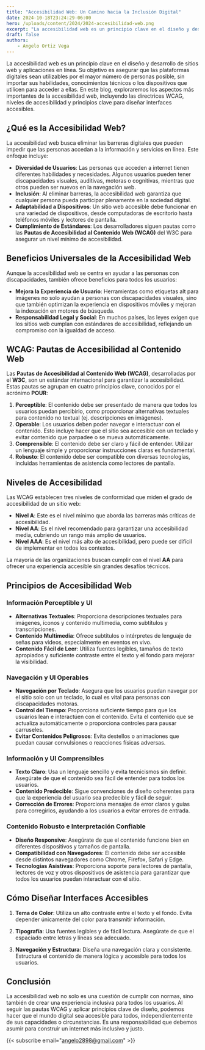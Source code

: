 ```yaml
---
title: "Accesibilidad Web: Un Camino hacia la Inclusión Digital"
date: 2024-10-18T23:24:29-06:00
hero: /uploads/content/2024/2024-accesibilidad-web.png
excerpt: "La accesibilidad web es un principio clave en el diseño y desarrollo de sitios web y aplicaciones en línea. Su objetivo es asegurar que las plataformas digitales sean utilizables por el mayor número de personas posible, sin importar sus habilidades, conocimientos técnicos o los dispositivos que utilicen para acceder a ellas. En este blog, exploraremos los aspectos más importantes de la accesibilidad web, incluyendo las directrices WCAG, niveles de accesibilidad y principios clave para diseñar interfaces accesibles."
draft: false
authors:
    - Angelo Ortiz Vega
---
```


La accesibilidad web es un principio clave en el diseño y desarrollo de sitios web y aplicaciones en línea. Su objetivo es asegurar que las plataformas digitales sean utilizables por el mayor número de personas posible, sin importar sus habilidades, conocimientos técnicos o los dispositivos que utilicen para acceder a ellas. En este blog, exploraremos los aspectos más importantes de la accesibilidad web, incluyendo las directrices WCAG, niveles de accesibilidad y principios clave para diseñar interfaces accesibles.

## ¿Qué es la Accesibilidad Web?

La accesibilidad web busca eliminar las barreras digitales que pueden impedir que las personas accedan a la información y servicios en línea. Este enfoque incluye:

- **Diversidad de Usuarios**: Las personas que acceden a internet tienen diferentes habilidades y necesidades. Algunos usuarios pueden tener discapacidades visuales, auditivas, motoras o cognitivas, mientras que otros pueden ser nuevos en la navegación web.
- **Inclusión**: Al eliminar barreras, la accesibilidad web garantiza que cualquier persona pueda participar plenamente en la sociedad digital.
- **Adaptabilidad a Dispositivos**: Un sitio web accesible debe funcionar en una variedad de dispositivos, desde computadoras de escritorio hasta teléfonos móviles y lectores de pantalla.
- **Cumplimiento de Estándares**: Los desarrolladores siguen pautas como las **Pautas de Accesibilidad al Contenido Web (WCAG)** del W3C para asegurar un nivel mínimo de accesibilidad.

## Beneficios Universales de la Accesibilidad Web

Aunque la accesibilidad web se centra en ayudar a las personas con discapacidades, también ofrece beneficios para todos los usuarios:

- **Mejora la Experiencia de Usuario**: Herramientas como etiquetas alt para imágenes no solo ayudan a personas con discapacidades visuales, sino que también optimizan la experiencia en dispositivos móviles y mejoran la indexación en motores de búsqueda.
- **Responsabilidad Legal y Social**: En muchos países, las leyes exigen que los sitios web cumplan con estándares de accesibilidad, reflejando un compromiso con la igualdad de acceso.

## WCAG: Pautas de Accesibilidad al Contenido Web

Las **Pautas de Accesibilidad al Contenido Web (WCAG)**, desarrolladas por el **W3C**, son un estándar internacional para garantizar la accesibilidad. Estas pautas se agrupan en cuatro principios clave, conocidos por el acrónimo **POUR**:

1. **Perceptible**: El contenido debe ser presentado de manera que todos los usuarios puedan percibirlo, como proporcionar alternativas textuales para contenido no textual (ej. descripciones en imágenes).
2. **Operable**: Los usuarios deben poder navegar e interactuar con el contenido. Esto incluye hacer que el sitio sea accesible con un teclado y evitar contenido que parpadee o se mueva automáticamente.
3. **Comprensible**: El contenido debe ser claro y fácil de entender. Utilizar un lenguaje simple y proporcionar instrucciones claras es fundamental.
4. **Robusto**: El contenido debe ser compatible con diversas tecnologías, incluidas herramientas de asistencia como lectores de pantalla.

## Niveles de Accesibilidad

Las WCAG establecen tres niveles de conformidad que miden el grado de accesibilidad de un sitio web:

- **Nivel A**: Este es el nivel mínimo que aborda las barreras más críticas de accesibilidad.
- **Nivel AA**: Es el nivel recomendado para garantizar una accesibilidad media, cubriendo un rango más amplio de usuarios.
- **Nivel AAA**: Es el nivel más alto de accesibilidad, pero puede ser difícil de implementar en todos los contextos.

La mayoría de las organizaciones buscan cumplir con el nivel **AA** para ofrecer una experiencia accesible sin grandes desafíos técnicos.

## Principios de Accesibilidad Web

### Información Perceptible y UI

- **Alternativas Textuales**: Proporciona descripciones textuales para imágenes, íconos y contenido multimedia, como subtítulos y transcripciones.
- **Contenido Multimedia**: Ofrece subtítulos o intérpretes de lenguaje de señas para videos, especialmente en eventos en vivo.
- **Contenido Fácil de Leer**: Utiliza fuentes legibles, tamaños de texto apropiados y suficiente contraste entre el texto y el fondo para mejorar la visibilidad.

### Navegación y UI Operables

- **Navegación por Teclado**: Asegura que los usuarios puedan navegar por el sitio solo con un teclado, lo cual es vital para personas con discapacidades motoras.
- **Control del Tiempo**: Proporciona suficiente tiempo para que los usuarios lean e interactúen con el contenido. Evita el contenido que se actualiza automáticamente o proporciona controles para pausar carruseles.
- **Evitar Contenidos Peligrosos**: Evita destellos o animaciones que puedan causar convulsiones o reacciones físicas adversas.

### Información y UI Comprensibles

- **Texto Claro**: Usa un lenguaje sencillo y evita tecnicismos sin definir. Asegúrate de que el contenido sea fácil de entender para todos los usuarios.
- **Contenido Predecible**: Sigue convenciones de diseño coherentes para que la experiencia del usuario sea predecible y fácil de seguir.
- **Corrección de Errores**: Proporciona mensajes de error claros y guías para corregirlos, ayudando a los usuarios a evitar errores de entrada.

### Contenido Robusto e Interpretación Confiable

- **Diseño Responsive**: Asegúrate de que el contenido funcione bien en diferentes dispositivos y tamaños de pantalla.
- **Compatibilidad con Navegadores**: El contenido debe ser accesible desde distintos navegadores como Chrome, Firefox, Safari y Edge.
- **Tecnologías Asistivas**: Proporciona soporte para lectores de pantalla, lectores de voz y otros dispositivos de asistencia para garantizar que todos los usuarios puedan interactuar con el sitio.

## Cómo Diseñar Interfaces Accesibles

1. **Tema de Color**: Utiliza un alto contraste entre el texto y el fondo. Evita depender únicamente del color para transmitir información.
  
2. **Tipografía**: Usa fuentes legibles y de fácil lectura. Asegúrate de que el espaciado entre letras y líneas sea adecuado.

1. **Navegación y Estructura**: Diseña una navegación clara y consistente. Estructura el contenido de manera lógica y accesible para todos los usuarios.

## Conclusión

La accesibilidad web no solo es una cuestión de cumplir con normas, sino también de crear una experiencia inclusiva para todos los usuarios. Al seguir las pautas WCAG y aplicar principios clave de diseño, podemos hacer que el mundo digital sea accesible para todos, independientemente de sus capacidades o circunstancias. Es una responsabilidad que debemos asumir para construir un internet más inclusivo y justo.

{{< subscribe email="angelo2898@gmail.com" >}}